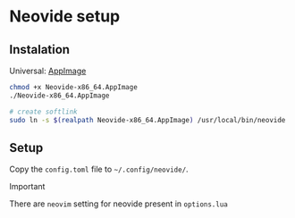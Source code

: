 # Neovide setup

## Instalation 
Universal: [AppImage](https://github.com/neovide/neovide/releases)
```bash
chmod +x Neovide-x86_64.AppImage
./Neovide-x86_64.AppImage

# create softlink
sudo ln -s $(realpath Neovide-x86_64.AppImage) /usr/local/bin/neovide
```

## Setup
Copy the `config.toml` file to `~/.config/neovide/`.

> [!IMPORTANT]
> There are `neovim` setting for neovide present in `options.lua`
